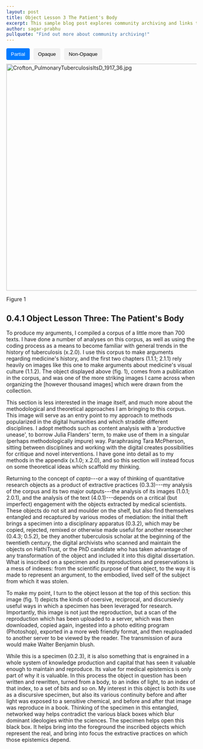 ```yaml
---
layout: post
title: Object Lesson 3 The Patient's Body
excerpt: This sample blog post explores community archiving and links to a few example community-archive sites
author: sagar-prabhu
pullquote: "Find out more about community archiving!"
---
```

<style>
    .popup {
        display: none;
        position: absolute;
        background-color: white;
        color: black;
        padding: 5px;
        border-radius: 5px;
        border-color: black;
        border-style: solid; 
        border-width: 1px; /* Added border-width */
        z-index: 9999;
        max-width: 220px; /* Set the maximum width for the popup */
        font-size: 15px; /* Added text size */
        font-style: oblique; /* Added text style */
    }

    /* Style for the word "influential" when hovered */
    #word-tooltip:hover {
        text-decoration: underline;
        color: blue; /* Change the color to your preferred hover color */
    }

    .opaque-lines {
        opacity: 1; /* Set initial opacity for partial view */
    }

    .toggle-buttons {
        display: flex;
        gap: 10px;
        margin-bottom: 10px;
    }
    .toggle-button {
        padding: 8px 12px;
        background-color: #f1f1f1;
        border: none;
        border-radius: 4px;
        cursor: pointer;
    }
    .toggle-button.active {
        background-color: #007bff; /* Change to your preferred active button color */
        color: white;
    }

</style>

<div class="toggle-buttons">
<button class="toggle-button active" onclick="toggleOpacity('partial')">Partial</button>
<button class="toggle-button" onclick="toggleOpacity('opaque')">Opaque</button>
<button class="toggle-button" onclick="toggleOpacity('non-opaque')">Non-Opaque</button>
</div>

<img id="CroftonImg" src="{{ site.baseurl }}/assets/items/Crofton_PulmonaryTuberculosisItsD_1917_36.jpg" alt="Crofton_PulmonaryTuberculosisItsD_1917_36.jpg" width="1200" height="600">

Figure 1

## 0.4.1 Object Lesson Three: The Patient's Body ##

To produce my arguments, I compiled a corpus of a little more than 700 texts. I have done a number of analyses on this corpus, as well as using the coding process as a means to become familiar with general trends in the history of tuberculosis (x.2.0). I use this corpus to make arguments regarding medicine's history, and the first two chapters (1.1.1; 2.1.1) rely heavily on images like this one to make arguments about medicine's visual culture (1.1.2). The object displayed above (fig. 1), comes from a publication in the corpus, and was one of the more striking images I came across when organizing the \[however thousand images\] which were drawn from the collection.

This section is less interested in the image itself, and much more about the methodological and theoretical approaches I am bringing to this corpus. This image will serve as an entry point to my approach to methods popularized in the digital humanities and which straddle different disciplines. I adopt methods such as content analysis with a 'productive unease', to borrow Julia Flanders' term, to make use of them in a singular (perhaps methodologically impure) way. Paraphrasing Tara McPherson, sitting between disciplines and working with the digital creates possibilities for critique and novel interventions. I have gone into detail as to my methods in the appendix (x.1.0; x.2.0), and so this section will instead focus on some theoretical ideas which scaffold my thinking.

Returning to the concept of *capta*---or a way of thinking of quantitative research objects as a product of extractive practices (0.3.3)---my analysis of the corpus and its two major outputs---the analysis of its images (1.0.1; 2.0.1), and the analysis of the text (4.0.1)---depends on a critical (but imperfect) engagement with the objects extracted by medical scientists. These objects do not sit and moulder on the shelf, but also find themselves entangled and recaptured by various modes of mediation: the initial theft brings a specimen into a disciplinary apparatus (0.3.2), which may be copied, rejected, remixed or otherwise made useful for another researcher (0.4.3; 0.5.2), be they another tuberculosis scholar at the beginning of the twentieth century, the digital archivists who scanned and maintain the objects on HathiTrust,  or the PhD candidate who has taken advantage of any transformation of the object and included it into this digital dissertation. What is inscribed on a specimen and its reproductions and preservations is a mess of indexes: from the scientific purpose of that object, to the way it is made to represent an argument, to the embodied, lived self of the subject from which it was stolen.

To make my point, I turn to the object lesson at the top of this section: this image (fig. 1) depicts the kinds of coersive, reciprocal, and discursievly useful ways in which a specimen has been leveraged for research. Importantly, this image is not just the reproduction, but a scan of the reproduction which has been uploaded to a server, which was then downloaded, copied again, ingested into a photo editing program (Photoshop), exported in a more web friendly format, and then reuploaded to another server to be viewed by the reader. The transmission of aura would make Walter Benjamin blush.

While this is a specimen (0.2.3), it is also something that is engrained in a whole system of knowledge production and capital that has seen it valuable enough to maintain and reproduce. Its value for medical epistemics is only part of why it is valuable. In this process the object in question has been written and rewritten, turned from a body, to an index of light, to an index of that index, to a set of bits and so on. My interest in this object is both its use as a discursive specimen, but also its various continuity before and after light was exposed to a sensitive chemical, and before and after that image was reproduce in a book. Thinking of the specimen in this entangled, networked way helps contradict the various black boxes which blur dominant ideologies within the sciences. The specimen helps open this black box. It helps bring into the foreground the inscribed objects which represent the real, and bring into focus the extractive practices on which those epistemics depend.

<script>
    const wordTooltip = document.getElementById("word-tooltip");
    const popup = document.createElement("div");
    popup.classList.add("popup");
    popup.innerText = "Influential, here, refers to having the power to shape or affect significant change or outcomes.";

    wordTooltip.addEventListener("mouseover", () => {
        document.body.appendChild(popup);
        const rect = wordTooltip.getBoundingClientRect();
        popup.style.top = `${rect.top - popup.clientHeight + 580}px`; // Adjust positioning to display above the word
        popup.style.left = `${rect.left}px`;
        popup.style.display = "block";
    });

    wordTooltip.addEventListener("mouseout", () => {
        popup.style.display = "none";
        popup.remove();
    });

    function toggleOpacity(mode) {
        const partialLines = document.querySelectorAll('.partial-lines');
        const opaqueLines = document.querySelectorAll('.opaque-lines');
        const CroftonImg = document.getElementById('CroftonImg');

        if (mode === 'partial') {
            // Toggle partial lines
            partialLines.forEach(line => {
                line.style.backgroundColor = '#000000'; // Set background color to black
                CroftonImg.src = "{{ site.baseurl }}/assets/items/Crofton_PulmonaryTuberculosisItsD_1917_36_OP_partial.jpg";
            });
            // Ensure opaque lines are fully visible
            opaqueLines.forEach(line => {
                line.style.opacity = '1';
            });

            
        } else if (mode === 'opaque') {
            // Toggle opaque lines
            opaqueLines.forEach(line => {
                line.style.backgroundColor = '#000000'; // Set background color to black
                CroftonImg.src = "{{ site.baseurl }}/assets/items/Crofton_PulmonaryTuberculosisItsD_1917_36_OP_full.jpg";
            });
            // Ensure partial lines are fully visible
            partialLines.forEach(line => {
                line.style.opacity = '1';
            });
        }
        else if (mode === 'non-opaque'){
            CroftonImg.src = "{{ site.baseurl }}/assets/items/Crofton_PulmonaryTuberculosisItsD_1917_36.jpg";
            partialLines.forEach(line => {
                line.style.opacity = '1';
                line.style.backgroundColor = ''
            });
            opaqueLines.forEach(line => {
                line.style.opacity = '1';
                line.style.backgroundColor = ''
            });
        }
    }

</script>
